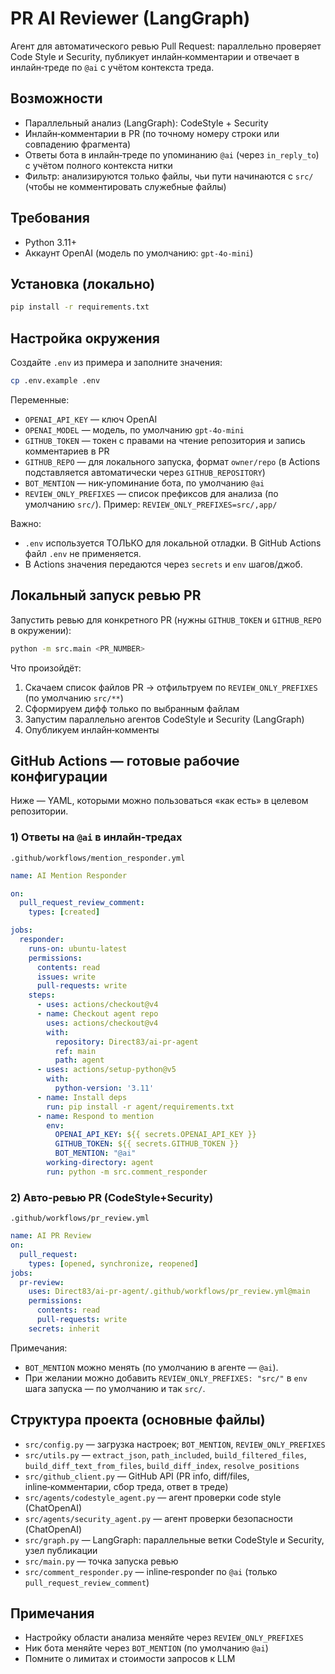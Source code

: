 # PR AI Reviewer (LangGraph)

Агент для автоматического ревью Pull Request: параллельно проверяет Code Style и Security, публикует инлайн‑комментарии и отвечает в инлайн‑треде по `@ai` с учётом контекста треда.

## Возможности
- Параллельный анализ (LangGraph): CodeStyle + Security
- Инлайн‑комментарии в PR (по точному номеру строки или совпадению фрагмента)
- Ответы бота в инлайн‑треде по упоминанию `@ai` (через `in_reply_to`) с учётом полного контекста нитки
- Фильтр: анализируются только файлы, чьи пути начинаются с `src/` (чтобы не комментировать служебные файлы)

## Требования
- Python 3.11+
- Аккаунт OpenAI (модель по умолчанию: `gpt-4o-mini`)

## Установка (локально)
```bash
pip install -r requirements.txt
```

## Настройка окружения
Создайте `.env` из примера и заполните значения:
```bash
cp .env.example .env
```
Переменные:
- `OPENAI_API_KEY` — ключ OpenAI
- `OPENAI_MODEL` — модель, по умолчанию `gpt-4o-mini`
- `GITHUB_TOKEN` — токен с правами на чтение репозитория и запись комментариев в PR
- `GITHUB_REPO` — для локального запуска, формат `owner/repo` (в Actions подставляется автоматически через `GITHUB_REPOSITORY`)
- `BOT_MENTION` — ник‑упоминание бота, по умолчанию `@ai`
- `REVIEW_ONLY_PREFIXES` — список префиксов для анализа (по умолчанию `src/`). Пример: `REVIEW_ONLY_PREFIXES=src/,app/`

Важно:
- `.env` используется ТОЛЬКО для локальной отладки. В GitHub Actions файл `.env` не применяется.
- В Actions значения передаются через `secrets` и `env` шагов/джоб.

## Локальный запуск ревью PR
Запустить ревью для конкретного PR (нужны `GITHUB_TOKEN` и `GITHUB_REPO` в окружении):
```bash
python -m src.main <PR_NUMBER>
```
Что произойдёт:
1) Скачаем список файлов PR → отфильтруем по `REVIEW_ONLY_PREFIXES` (по умолчанию `src/**`)
2) Сформируем дифф только по выбранным файлам
3) Запустим параллельно агентов CodeStyle и Security (LangGraph)
4) Опубликуем инлайн‑комменты

## GitHub Actions — готовые рабочие конфигурации
Ниже — YAML, которыми можно пользоваться «как есть» в целевом репозитории.

### 1) Ответы на `@ai` в инлайн‑тредах
`.github/workflows/mention_responder.yml`
```yaml
name: AI Mention Responder

on:
  pull_request_review_comment:
    types: [created]

jobs:
  responder:
    runs-on: ubuntu-latest
    permissions:
      contents: read
      issues: write
      pull-requests: write
    steps:
      - uses: actions/checkout@v4
      - name: Checkout agent repo
        uses: actions/checkout@v4
        with:
          repository: Direct83/ai-pr-agent
          ref: main
          path: agent
      - uses: actions/setup-python@v5
        with:
          python-version: '3.11'
      - name: Install deps
        run: pip install -r agent/requirements.txt
      - name: Respond to mention
        env:
          OPENAI_API_KEY: ${{ secrets.OPENAI_API_KEY }}
          GITHUB_TOKEN: ${{ secrets.GITHUB_TOKEN }}
          BOT_MENTION: "@ai"
        working-directory: agent
        run: python -m src.comment_responder
```

### 2) Авто‑ревью PR (CodeStyle+Security)
`.github/workflows/pr_review.yml`
```yaml
name: AI PR Review
on:
  pull_request:
    types: [opened, synchronize, reopened]
jobs:
  pr-review:
    uses: Direct83/ai-pr-agent/.github/workflows/pr_review.yml@main
    permissions:
      contents: read
      pull-requests: write
    secrets: inherit
```

Примечания:
- `BOT_MENTION` можно менять (по умолчанию в агенте — `@ai`).
- При желании можно добавить `REVIEW_ONLY_PREFIXES: "src/"` в `env` шага запуска — по умолчанию и так `src/`.

## Структура проекта (основные файлы)
- `src/config.py` — загрузка настроек; `BOT_MENTION`, `REVIEW_ONLY_PREFIXES`
- `src/utils.py` — `extract_json`, `path_included`, `build_filtered_files`, `build_diff_text_from_files`, `build_diff_index`, `resolve_positions`
- `src/github_client.py` — GitHub API (PR info, diff/files, inline‑комментарии, сбор треда, ответ в треде)
- `src/agents/codestyle_agent.py` — агент проверки code style (ChatOpenAI)
- `src/agents/security_agent.py` — агент проверки безопасности (ChatOpenAI)
- `src/graph.py` — LangGraph: параллельные ветки CodeStyle и Security, узел публикации
- `src/main.py` — точка запуска ревью
- `src/comment_responder.py` — inline‑responder по `@ai` (только `pull_request_review_comment`)

## Примечания
- Настройку области анализа меняйте через `REVIEW_ONLY_PREFIXES`
- Ник бота меняйте через `BOT_MENTION` (по умолчанию `@ai`)
- Помните о лимитах и стоимости запросов к LLM
